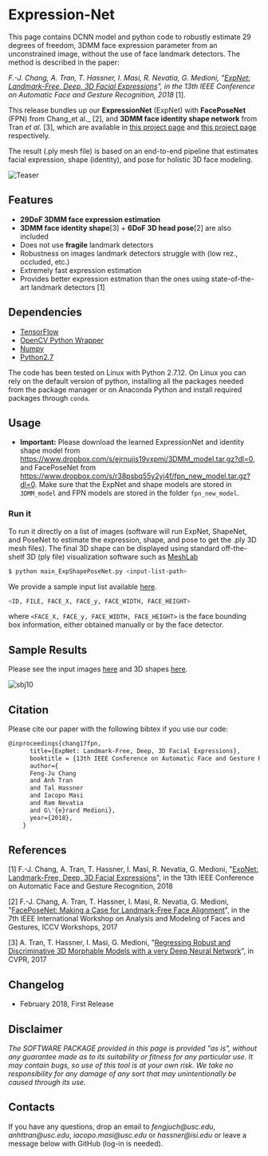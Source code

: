 # Expression-Net

This page contains DCNN model and python code to robustly estimate 29 degrees of freedom, 3DMM face expression parameter from an unconstrained image, without the use of face landmark detectors. The method is described in the paper:

_F.-J. Chang, A. Tran, T. Hassner, I. Masi, R. Nevatia, G. Medioni, "[ExpNet: Landmark-Free, Deep, 3D Facial Expressions](https://arxiv.org/abs/1708.07517)", in the 13th IEEE Conference on Automatic Face and Gesture Recognition, 2018_ [1].

This release bundles up our **ExpressionNet** (ExpNet) with **FacePoseNet** (FPN) from Chang_et al._ [2], and **3DMM face identity shape network** from Tran _et al._ [3], which are available in [this project page](https://github.com/fengju514/Face-Pose-Net) and [this project page](https://github.com/anhttran/3dmm_cnn) respectively.

The result (.ply mesh file) is based on an end-to-end pipeline that estimates facial expression, shape (identity), and pose for holistic 3D face modeling.

![Teaser](https://github.com/fengju514/Expression-Net/blob/master/ExpNet_teaser_v2.jpg)

## Features
* **29DoF 3DMM face expression estimation**
* **3DMM face identity shape**[3] + **6DoF 3D head pose**[2] are also included
* Does not use **fragile** landmark detectors
* Robustness on images landmark detectors struggle with (low rez., occluded, etc.)
* Extremely fast expression estimation
* Provides better expression estmation than the ones using state-of-the-art landmark detectors [1]

## Dependencies

* [TensorFlow](https://www.tensorflow.org/)
* [OpenCV Python Wrapper](http://opencv.org/)
* [Numpy](http://www.numpy.org/)
* [Python2.7](https://www.python.org/download/releases/2.7/)

The code has been tested on Linux with Python 2.7.12. On Linux you can rely on the default version of python, installing all the packages needed from the package manager or on Anaconda Python and install required packages through `conda`. 


## Usage

* **Important:** Please download the learned ExpressionNet and identity shape model from https://www.dropbox.com/s/ejrnujis19vxpmi/3DMM_model.tar.gz?dl=0, and FacePoseNet from https://www.dropbox.com/s/r38psbq55y2yj4f/fpn_new_model.tar.gz?dl=0. Make sure that the ExpNet and shape models are stored in `3DMM_model` and FPN models are stored in the folder `fpn_new_model`.

### Run it

To run it directly on a list of images (software will run ExpNet, ShapeNet, and PoseNet to estimate the expression, shape, and pose to get the .ply 3D mesh files). The final 3D shape can be displayed using standard off-the-shelf 3D (ply file) visualization software such as [MeshLab](http://meshlab.sourceforge.net)

```bash
$ python main_ExpShapePoseNet.py <input-list-path>
```

We provide a sample input list available [here](input.csv).
```bash
<ID, FILE, FACE_X, FACE_y, FACE_WIDTH, FACE_HEIGHT>
```
where `<FACE_X, FACE_y, FACE_WIDTH, FACE_HEIGHT>` is the face bounding box information, either obtained manually or by the face detector. 

## Sample Results
Please see the input images [here](images) and 3D shapes [here](output_ply).

![sbj10](https://github.com/fengju514/Expression-Net/blob/master/ExpNet_sample_results.jpg)



## Citation

Please cite our paper with the following bibtex if you use our code:

``` latex
@inproceedings{chang17fpn,
      title={ExpNet: Landmark-Free, Deep, 3D Facial Expressions},
      booktitle = {13th IEEE Conference on Automatic Face and Gesture Recognition},
      author={
      Feng-Ju Chang
      and Anh Tran 
      and Tal Hassner 
      and Iacopo Masi 
      and Ram Nevatia
      and G\'{e}rard Medioni},
      year={2018},
    }
```

## References
[1] F.-J. Chang, A. Tran, T. Hassner, I. Masi, R. Nevatia, G. Medioni, "[ExpNet: Landmark-Free, Deep, 3D Facial Expressions](https://arxiv.org/abs/1708.07517)", in the 13th IEEE Conference on Automatic Face and Gesture Recognition, 2018

[2] F.-J. Chang, A. Tran, T. Hassner, I. Masi, R. Nevatia, G. Medioni, "[FacePoseNet: Making a Case for Landmark-Free Face Alignment](https://arxiv.org/abs/1708.07517)", in the 7th IEEE International Workshop on Analysis and Modeling of Faces and Gestures, ICCV Workshops, 2017

[3] A. Tran, T. Hassner, I. Masi, G. Medioni, "[Regressing Robust and Discriminative 3D Morphable Models with a very Deep Neural Network](https://arxiv.org/abs/1612.04904)", in CVPR, 2017


## Changelog
- February 2018, First Release 

## Disclaimer

_The SOFTWARE PACKAGE provided in this page is provided "as is", without any guarantee made as to its suitability or fitness for any particular use. It may contain bugs, so use of this tool is at your own risk. We take no responsibility for any damage of any sort that may unintentionally be caused through its use._

## Contacts

If you have any questions, drop an email to _fengjuch@usc.edu_, _anhttran@usc.edu_, _iacopo.masi@usc.edu_ or _hassner@isi.edu_ or leave a message below with GitHub (log-in is needed).
